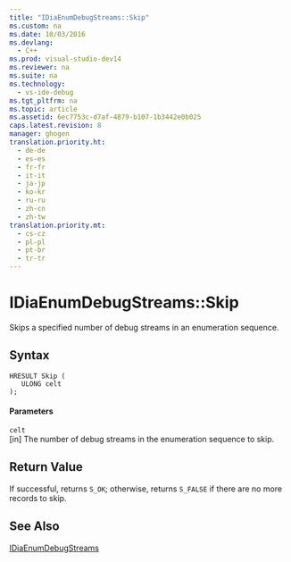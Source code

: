```yaml
---
title: "IDiaEnumDebugStreams::Skip"
ms.custom: na
ms.date: 10/03/2016
ms.devlang: 
  - C++
ms.prod: visual-studio-dev14
ms.reviewer: na
ms.suite: na
ms.technology: 
  - vs-ide-debug
ms.tgt_pltfrm: na
ms.topic: article
ms.assetid: 6ec7753c-d7af-4879-b107-1b3442e0b025
caps.latest.revision: 8
manager: ghogen
translation.priority.ht: 
  - de-de
  - es-es
  - fr-fr
  - it-it
  - ja-jp
  - ko-kr
  - ru-ru
  - zh-cn
  - zh-tw
translation.priority.mt: 
  - cs-cz
  - pl-pl
  - pt-br
  - tr-tr
---
```

# IDiaEnumDebugStreams::Skip
Skips a specified number of debug streams in an enumeration sequence.  
  
## Syntax  
  
```cpp#  
HRESULT Skip (   
   ULONG celt  
);  
```  
  
#### Parameters  
 `celt`  
 [in] The number of debug streams in the enumeration sequence to skip.  
  
## Return Value  
 If successful, returns `S_OK`; otherwise, returns `S_FALSE` if there are no more records to skip.  
  
## See Also  
 [IDiaEnumDebugStreams](../VS_debugger/IDiaEnumDebugStreams.md)